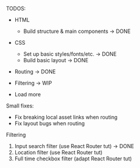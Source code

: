 TODOS:

- HTML
  - Build structure & main components -> DONE
- CSS

  - Set up basic styles/fonts/etc. -> DONE
  - Build basic layout -> DONE

- Routing -> DONE
- Filtering -> WIP
- Load more

Small fixes:

- Fix breaking local asset links when routing
- Fix layout bugs when routing

Filtering

1. Input search filter (use React Router tut) -> DONE
2. Location filter (use React Router tut)
3. Full time checkbox filter (adapt React Router tut)

